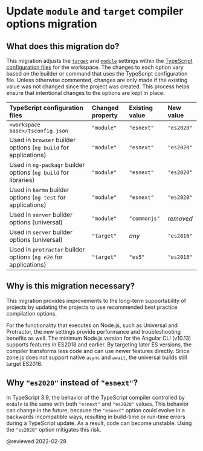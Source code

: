 # Update `module` and `target` compiler options migration

## What does this migration do?

This migration adjusts the [`target`](https://www.typescriptlang.org/tsconfig#target) and [`module`](https://www.typescriptlang.org/tsconfig#module) settings within the [TypeScript configuration files](guide/typescript-configuration) for the workspace.
The changes to each option vary based on the builder or command that uses the TypeScript configuration file.
Unless otherwise commented, changes are only made if the existing value was not changed since the project was created.
This process helps ensure that intentional changes to the options are kept in place.

| TypeScript configuration files                                     | Changed property | Existing value | New value |
|:---                                                                |:---              |:---            |:---       |
| `<workspace base>/tsconfig.json`                                   | `"module"`       | `"esnext"`     | `"es2020"` |
| Used in `browser`  builder options \(`ng build` for applications\) | `"module"`       | `"esnext"`     | `"es2020"` |
| Used in `ng-packagr` builder options \(`ng build` for libraries\)  | `"module"`       | `"esnext"`     | `"es2020"` |
| Used in `karma` builder options \(`ng test` for applications\)     | `"module"`       | `"esnext"`     | `"es2020"` |
| Used in `server` builder options \(universal\)                     | `"module"`       | `"commonjs"`   | *removed*  |
| Used in `server` builder options \(universal\)                     | `"target"`       | *any*          | `"es2016"` |
| Used in `protractor` builder options \(`ng e2e` for applications\) | `"target"`       | `"es5"`        | `"es2018"` |

## Why is this migration necessary?

This migration provides improvements to the long-term supportability of projects by updating the projects to use recommended best practice compilation options.

For the functionality that executes on Node.js, such as Universal and Protractor, the new settings provide performance and troubleshooting benefits as well.
The minimum Node.js version for the Angular CLI \(v10.13\) supports features in ES2018 and earlier.
By targeting later ES versions, the compiler transforms less code and can use newer features directly.
Since zone.js does not support native `async` and `await`, the universal builds still target ES2016.

## Why `"es2020"` instead of `"esnext"`?

In TypeScript 3.9, the behavior of the TypeScript compiler controlled by `module` is the same with both `"esnext"` and `"es2020"` values.
This behavior can change in the future, because the `"esnext"` option could evolve in a backwards incompatible ways, resulting in build-time or run-time errors during a TypeScript update.
As a result, code can become unstable.
Using the `"es2020"` option mitigates this risk.

<!-- links -->

<!-- external links -->

<!-- end links -->

@reviewed 2022-02-28
